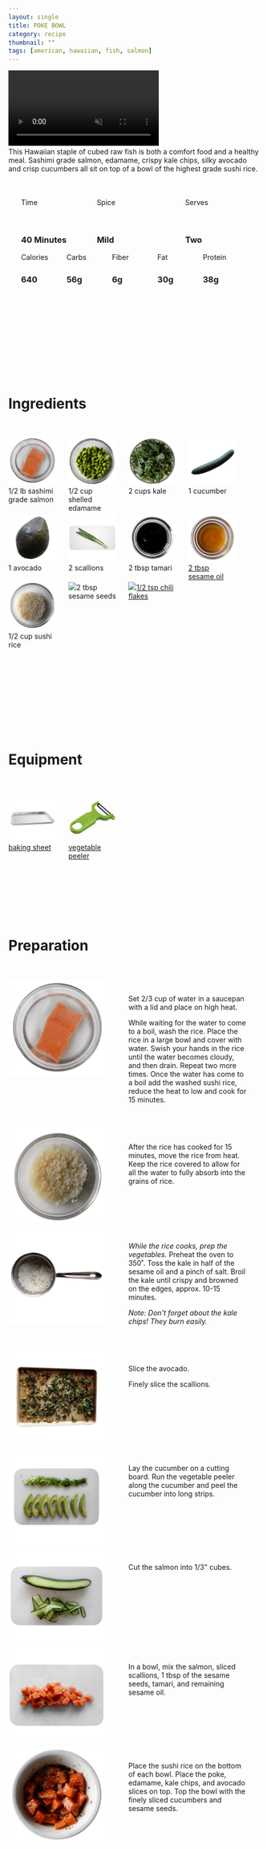 ```yaml
---
layout: single
title: POKE BOWL
category: recipe
thumbnail: ""
tags: [american, hawaiian, fish, salmon]
---
```

<div class="spacer"></div>

<div class="backgroundvideo">
  <video autoplay loop muted class="banner__video"; poster="">
    <source src="" type="video/mp4"></video></div>

<div id="recipedescription">
This Hawaiian staple of cubed raw fish is both a comfort food and a healthy meal. Sashimi grade salmon, edamame, crispy kale chips, silky avocado and crisp cucumbers all sit on top of a bowl of the highest grade sushi rice. </div>

<div id="spacer"></div>

<div id= "recipedetails">
<div id= "time"> Time </div>
<div id= "spice"> Spice </div>
<div id= "serves"> Serves </div>
</div>

<div id="spacer"></div>

<div id= "recipedetails">
<div id= "time"><h3> 40 Minutes</h3> </div>
<div id= "spice"><h3> Mild</h3> </div>
<div id= "serves"><h3> Two </h3> </div>
</div>

<div id="spacer"></div>

<div id= "nutrition">
<div id="calories"> Calories </div>
<div id="carbs"> Carbs </div>
<div id="fiber"> Fiber </div>
<div id="fat"> Fat </div>
<div id="protein"> Protein </div>
</div>

<div id= "nutrition">
<div id="calories"><h3> 640 </h3> </div>
<div id="carbs"><h3> 56g</h3> </div>
<div id="fiber"><h3> 6g</h3> </div>
<div id="fat"><h3> 30g</h3> </div>
<div id="protein"><h3> 38g</h3> </div>
</div>

<div id= "ingredienthdr">
<h1>Ingredients</h1>
</div>

<div id="ingredients">
<div id="ingredientone"><img src="/images/sashimisalmon.jpeg"/> 1/2 lb sashimi grade salmon </div>
<div id="ingredienttwo"><img src="/images/edamame.jpeg"/>1/2 cup shelled edamame</div>
<div id="ingredientthree"><img src="/images/kale.jpeg"/>2 cups kale</div>
<div id="ingredientfour"><img src="/images/cucumber.jpeg"/>1 cucumber</div>
</div>

<div id="ingredients">
<div id="ingredientone"><img src="/images/avocado.jpeg"/>1 avocado</div>
<div id="ingredienttwo"><img src="/images/2scallions.jpeg"/>2 scallions</div>
<div id="ingredientthree"><img src="/images/tamari.jpeg"/>2 tbsp tamari</div>
<div id="ingredientfour"><a href=""/><img src="/images/sesameoil.jpeg"/>2 tbsp sesame oil</a></div>
</div>

<div id="ingredients">
<div id="ingredientone"><img src="/images/sushirice.jpeg"/>1/2 cup sushi rice</div>
<div id="ingredienttwo"><img src="/images/sesameseeds.jpeg"/>2 tbsp sesame seeds</div>
<div id="ingredientthree"><a href="https://www.amazon.com/Gustus-Vitae-Crushed-Non-GMO-Seasoning/dp/B00T8AVQ4M/ref=as_li_ss_tl?s=grocery&ie=UTF8&qid=1481945021&sr=1-6&keywords=organic+red+pepper+flakes&linkCode=ll1&tag=cilalime09-20&linkId=3eacf8e946e0323de7e947533f61f45f"><img src="/images/chiliflakes.png"/>1/2 tsp chili flakes</a></div>
</div>

<div id= "equipmenthdr">
<h1>Equipment</h1>
</div>

<div id="equipment">
<div id="equipmentone"><a href="https://www.amazon.com/Nordic-Ware-Natural-Aluminum-Commercial/dp/B000G0KJG4/ref=as_li_ss_tl?s=kitchen&rps=1&ie=UTF8&qid=1481599505&sr=1-5&keywords=baking+sheet&refinements=p_85:2470955011&linkCode=ll1&tag=cilalime09-20&linkId=678ae86e82d77d1a2615466229b01cfd"><img src="/images/bakingsheet.jpeg"/>baking sheet</a></div>
<div id="equipmenttwo"><a href="https://www.amazon.com/Kuhn-Rikon-Original-Peeler-Yellow/dp/B0000DE824/ref=as_li_ss_tl?s=kitchen&ie=UTF8&qid=1481814330&sr=1-7&keywords=vegetable+peeler&th=1&linkCode=ll1&tag=cilalime09-20&linkId=2fc82cf8497ed0ceda3796ce68033b14"><img src="/images/vegetablepeeler.jpeg"/> vegetable peeler </a></div>

</div>

<div id="preparation">
<h1>Preparation</h1>
</div>

<div id="instruction">
<div id="image"><img src="/images/pokebowl1.jpeg"/> </div>
<div id="step">Set 2/3 cup of water in a saucepan with a lid and place on high heat. <p>While waiting for the water to come to a boil, wash the rice. Place the rice in a large bowl and cover with water. Swish your hands in the rice until the water becomes cloudy, and then drain. Repeat two more times. Once the water has come to a boil add the washed sushi rice, reduce the heat to low and cook for 15 minutes.</p></div>
</div>

<div id="instruction">
<div id="image"><img src="/images/pokebowl2.jpeg"/> </div>
<div id="step">After the rice has cooked for 15 minutes, move the rice from heat. Keep the rice covered to allow for all the water to fully absorb into the grains of rice.</div>
</div>

<div id="instruction">
<div id="image"><img src="/images/pokebowl3.jpeg"/> </div>
<div id="step"><i>While the rice cooks, prep the vegetables.</i> Preheat the oven to 350˚. Toss the kale in half of the sesame oil and a pinch of salt. 
Broil the kale until crispy and browned on the edges, approx. 10-15 minutes.
<p><i>Note: Don't forget about the kale chips! They burn easily.</i></p></div>
</div>

<div id="instruction">
<div id="image"><img src="/images/pokebowl4.jpeg"/> </div>
<div id="step">Slice the avocado. <p> Finely slice the scallions. </p></div>
</div>

<div id="instruction">
<div id="image"><img src="/images/pokebowl5.jpeg"/> </div>
<div id="step">Lay the cucumber on a cutting board. Run the vegetable peeler along the cucumber and peel the cucumber into long strips.</div>
</div>

<div id="instruction">
<div id="image"><img src="/images/pokebowl6.jpeg"/> </div>
<div id="step">Cut the salmon into 1/3" cubes.</div>
</div>

<div id="instruction">
<div id="image"><img src="/images/pokebowl7.jpeg"/> </div>
<div id="step">In a bowl, mix the salmon, sliced scallions, 1 tbsp of the sesame seeds, tamari, and remaining sesame oil.</div>
</div>

<div id="instruction">
<div id="image"><img src="/images/pokebowl8.jpeg"/> </div>
<div id="step">Place the sushi rice on the bottom of each bowl. Place the poke, edamame, kale chips, and avocado slices on top. Top the bowl with the finely sliced cucumbers and sesame seeds.</div>
</div>

<style>
#backgroundvideo {
  position: absolute;
  top: 80px;
  left: 0;
  right: 0;
  width: 750px;
}
  
#banner__video {
    margin-left: -200px;
    position: relative; }

#overlay {
   position: absolute; 
   margin-top: 300px;
   z-index: 10; }

#recipedetails { width: 100%; display:inline-block; float: left;}
#time { width: 30%; float: left; margin-left: 5%}
#spice { width: 30%; float: left;}
#serves { width 30%; float: left; margin-left: 5%;}
.clear {clear:both;}

#spacer {padding-top:50px;}

#nutrition { width: 100%; display:inline-block;}
#calories { width: 18%; float: left; margin-left: 5%;}
#carbs { width: 18%; float: left; margin-left: 0%;}
#fiber { width: 18%; float: left; margin-left: 0%;}
#fat { width: 18%; float: left; margin-left: 0%;}
#protein { width: 18%; float: left; margin-right:5%;}
.clear {clear:both;}

#ingredienthdr { margin-top:200px; margin-bottom: 50px; font-family: $serif;}

#ingredients { width: 95%; display:inline-block;}
#ingredientone { width: 20%; float:left;}
#ingredienttwo { width: 20%; float:left; margin-left: 5%;}
#ingredientthree { width:20%; float:left; margin-left: 5%;}
#ingredientfour { width:20%; float:left; margin-left: 5%;}
.clear {clear:both;}

#equipmenthdr { margin-top:200px; margin-bottom:50px; font-family: $serif;}

#equipment { width: 95%; display:inline-block;}
#equipmentone { width: 20%; float:left;}
#equipmenttwo { width: 20%; float:left; margin-left: 5%;}
#equipmentthree { width:20%; float:left; margin-left: 5%;}
#equipmentfour { width:20%; float:left; margin-left: 5%;}
.clear {clear:both;}

#preparation { margin-top: 150px; margin-bottom: 50px; font-family: $serif;}

#instruction { width:95%; display:inline-block;}
#image { width: 40%; float:left;}
#step { width: 50%; float:right; margin-top: 30px; margin-bottom: 30px;}
.clear {clear:both;}
</style>

